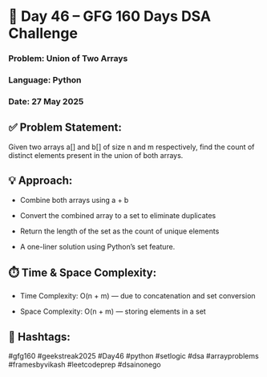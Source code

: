 # 🔰 Day 46 – GFG 160 Days DSA Challenge
### Problem: Union of Two Arrays
### Language: Python
### Date: 27 May 2025

## ✅ Problem Statement:
Given two arrays a[] and b[] of size n and m respectively, find the count of distinct elements present in the union of both arrays.

## 💡 Approach:
- Combine both arrays using a + b

- Convert the combined array to a set to eliminate duplicates

- Return the length of the set as the count of unique elements

- A one-liner solution using Python’s set feature.

## ⏱️ Time & Space Complexity:
- Time Complexity: O(n + m) — due to concatenation and set conversion

- Space Complexity: O(n + m) — storing elements in a set

## 🔖 Hashtags:
#gfg160 #geekstreak2025 #Day46
#python #setlogic #dsa #arrayproblems
#framesbyvikash #leetcodeprep #dsainonego
